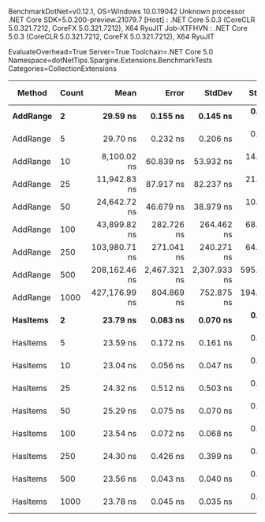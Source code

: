 
BenchmarkDotNet=v0.12.1, OS=Windows 10.0.19042
Unknown processor
.NET Core SDK=5.0.200-preview.21079.7
  [Host]     : .NET Core 5.0.3 (CoreCLR 5.0.321.7212, CoreFX 5.0.321.7212), X64 RyuJIT
  Job-XTFHVN : .NET Core 5.0.3 (CoreCLR 5.0.321.7212, CoreFX 5.0.321.7212), X64 RyuJIT

EvaluateOverhead=True  Server=True  Toolchain=.NET Core 5.0  
Namespace=dotNetTips.Spargine.Extensions.BenchmarkTests  Categories=CollectionExtensions  

   Method | Count |          Mean |        Error |       StdDev |     StdErr |           Min |            Q1 |        Median |            Q3 |           Max |         Op/s | CI99.9% Margin | Iterations | Kurtosis | MValue | Skewness | Rank | LogicalGroup | Baseline | Code Size |  Gen 0 | Gen 1 | Gen 2 | Allocated |
--------- |------ |--------------:|-------------:|-------------:|-----------:|--------------:|--------------:|--------------:|--------------:|--------------:|-------------:|---------------:|-----------:|---------:|-------:|---------:|-----:|------------- |--------- |----------:|-------:|------:|------:|----------:|
 **AddRange** |     **2** |      **29.59 ns** |     **0.155 ns** |     **0.145 ns** |   **0.038 ns** |      **29.33 ns** |      **29.53 ns** |      **29.55 ns** |      **29.70 ns** |      **29.83 ns** | **33,793,985.2** |      **0.1554 ns** |      **15.00** |    **1.866** |  **2.000** |  **-0.0197** |    **4** |            ***** |       **No** |     **776 B** | **0.0071** |     **-** |     **-** |      **64 B** |
 AddRange |     5 |      29.70 ns |     0.232 ns |     0.206 ns |   0.055 ns |      29.21 ns |      29.62 ns |      29.76 ns |      29.84 ns |      29.92 ns | 33,673,959.6 |      0.2319 ns |      14.00 |    2.773 |  2.000 |  -0.9513 |    4 |            * |       No |     776 B | 0.0070 |     - |     - |      64 B |
 AddRange |    10 |   8,100.02 ns |    60.839 ns |    53.932 ns |  14.414 ns |   7,965.28 ns |   8,078.20 ns |   8,112.18 ns |   8,144.01 ns |   8,160.49 ns |    123,456.5 |     60.8388 ns |      14.00 |    3.226 |  2.000 |  -0.9910 |    5 |            * |       No |     776 B | 0.0610 |     - |     - |     552 B |
 AddRange |    25 |  11,942.83 ns |    87.917 ns |    82.237 ns |  21.234 ns |  11,853.02 ns |  11,880.35 ns |  11,920.89 ns |  12,002.80 ns |  12,110.32 ns |     83,732.2 |     87.9168 ns |      15.00 |    2.026 |  2.000 |   0.6748 |    6 |            * |       No |     776 B | 0.0610 |     - |     - |     664 B |
 AddRange |    50 |  24,642.72 ns |    46.679 ns |    38.979 ns |  10.811 ns |  24,581.98 ns |  24,616.07 ns |  24,635.81 ns |  24,672.96 ns |  24,707.94 ns |     40,579.9 |     46.6786 ns |      13.00 |    1.748 |  2.000 |   0.3263 |    7 |            * |       No |     776 B | 0.0916 |     - |     - |    1088 B |
 AddRange |   100 |  43,899.82 ns |   282.726 ns |   264.462 ns |  68.284 ns |  43,042.07 ns |  43,880.42 ns |  43,941.34 ns |  44,029.28 ns |  44,223.65 ns |     22,779.1 |    282.7264 ns |      15.00 |    7.567 |  2.000 |  -2.1074 |    8 |            * |       No |     776 B | 0.1831 |     - |     - |    1800 B |
 AddRange |   250 | 103,980.71 ns |   271.041 ns |   240.271 ns |  64.215 ns | 103,275.92 ns | 103,923.15 ns | 103,984.22 ns | 104,104.79 ns | 104,317.41 ns |      9,617.2 |    271.0410 ns |      14.00 |    5.649 |  2.000 |  -1.5221 |    9 |            * |       No |     776 B | 0.3662 |     - |     - |    3760 B |
 AddRange |   500 | 208,162.46 ns | 2,467.321 ns | 2,307.933 ns | 595.906 ns | 205,897.90 ns | 206,284.91 ns | 206,945.87 ns | 211,058.20 ns | 211,416.19 ns |      4,803.9 |  2,467.3208 ns |      15.00 |    1.313 |  2.000 |   0.5424 |   10 |            * |       No |     776 B | 0.7324 |     - |     - |    7096 B |
 AddRange |  1000 | 427,176.99 ns |   804.869 ns |   752.875 ns | 194.392 ns | 426,024.58 ns | 426,656.84 ns | 426,987.23 ns | 427,704.61 ns | 428,872.58 ns |      2,341.0 |    804.8694 ns |      15.00 |    2.472 |  2.000 |   0.4402 |   11 |            * |       No |     776 B |      - |     - |     - |   13744 B |
 **HasItems** |     **2** |      **23.79 ns** |     **0.083 ns** |     **0.070 ns** |   **0.019 ns** |      **23.63 ns** |      **23.75 ns** |      **23.80 ns** |      **23.85 ns** |      **23.88 ns** | **42,034,047.4** |      **0.0832 ns** |      **13.00** |    **2.542** |  **2.000** |  **-0.6083** |    **2** |            ***** |       **No** |     **337 B** |      **-** |     **-** |     **-** |         **-** |
 HasItems |     5 |      23.59 ns |     0.172 ns |     0.161 ns |   0.041 ns |      23.30 ns |      23.49 ns |      23.60 ns |      23.67 ns |      23.89 ns | 42,385,750.3 |      0.1718 ns |      15.00 |    2.319 |  2.000 |   0.0165 |    2 |            * |       No |     337 B |      - |     - |     - |         - |
 HasItems |    10 |      23.04 ns |     0.056 ns |     0.047 ns |   0.013 ns |      22.95 ns |      23.02 ns |      23.05 ns |      23.07 ns |      23.11 ns | 43,397,196.2 |      0.0562 ns |      13.00 |    2.078 |  2.000 |  -0.6130 |    1 |            * |       No |     337 B |      - |     - |     - |         - |
 HasItems |    25 |      24.32 ns |     0.512 ns |     0.503 ns |   0.126 ns |      23.27 ns |      24.20 ns |      24.58 ns |      24.64 ns |      24.73 ns | 41,115,146.7 |      0.5124 ns |      16.00 |    2.384 |  2.000 |  -1.0738 |    2 |            * |       No |     337 B |      - |     - |     - |         - |
 HasItems |    50 |      25.29 ns |     0.075 ns |     0.070 ns |   0.018 ns |      25.20 ns |      25.23 ns |      25.31 ns |      25.34 ns |      25.40 ns | 39,534,947.9 |      0.0750 ns |      15.00 |    1.439 |  2.000 |   0.0292 |    3 |            * |       No |     337 B |      - |     - |     - |         - |
 HasItems |   100 |      23.54 ns |     0.072 ns |     0.068 ns |   0.017 ns |      23.44 ns |      23.49 ns |      23.52 ns |      23.60 ns |      23.65 ns | 42,477,884.4 |      0.0724 ns |      15.00 |    1.529 |  2.000 |   0.0899 |    2 |            * |       No |     337 B |      - |     - |     - |         - |
 HasItems |   250 |      24.30 ns |     0.426 ns |     0.399 ns |   0.103 ns |      23.69 ns |      23.94 ns |      24.55 ns |      24.63 ns |      24.72 ns | 41,153,954.1 |      0.4260 ns |      15.00 |    1.252 |  2.000 |  -0.3381 |    2 |            * |       No |     337 B |      - |     - |     - |         - |
 HasItems |   500 |      23.56 ns |     0.043 ns |     0.040 ns |   0.010 ns |      23.50 ns |      23.54 ns |      23.57 ns |      23.59 ns |      23.64 ns | 42,436,115.5 |      0.0428 ns |      15.00 |    1.867 |  2.000 |  -0.0417 |    2 |            * |       No |     337 B |      - |     - |     - |         - |
 HasItems |  1000 |      23.78 ns |     0.045 ns |     0.035 ns |   0.010 ns |      23.73 ns |      23.76 ns |      23.79 ns |      23.80 ns |      23.85 ns | 42,044,352.9 |      0.0446 ns |      12.00 |    2.104 |  2.000 |   0.1307 |    2 |            * |       No |     337 B |      - |     - |     - |         - |
